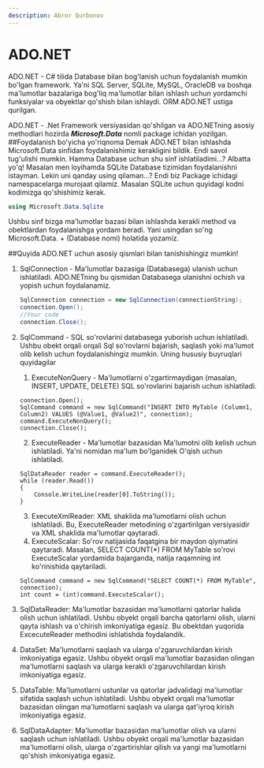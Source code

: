 ```yaml
---
description: Abror Qurbonov
---
```

# ADO.NET

ADO.NET - C# tilida Database bilan bog'lanish uchun foydalanish mumkin bo'lgan framework. Ya'ni SQL Server, SQLite, MySQL, OracleDB va boshqa ma'lumotlar bazalariga bog'liq ma'lumotlar bilan ishlash uchun yordamchi funksiyalar va obyektlar qo'shish bilan ishlaydi. ORM ADO.NET ustiga qurilgan.

ADO.NET - .Net Framework versiyasidan qo'shilgan va ADO.NETning asosiy methodlari hozirda ***Microsoft.Data*** nomli package ichidan yozilgan.
##Foydalanish bo'yicha yo'riqnoma
Demak ADO.NET bilan ishlashda Microsoft.Data sinfidan foydalanishimiz kerakligini bildik. Endi savol tug'ulishi mumkin. Hamma Database uchun shu sinf ishlatiladimi...? Albatta yo'q!
Masalan men loyihamda SQLite Database tizimidan foydalanishni istayman. Lekin uni qanday using qilaman...? Endi biz Package ichidagi namespacelarga murojaat qilamiz. Masalan SQLite uchun quyidagi kodni kodimizga qo'shishimiz kerak.
```C#
using Microsoft.Data.Sqlite
```
Ushbu sinf bizga ma'lumotlar bazasi bilan ishlashda kerakli method va obektlardan foydalanishga yordam beradi. Yani usingdan so'ng Microsoft.Data. + (Database nomi) holatida yozamiz.


##Quyida ADO.NET uchun asosiy qismlari bilan tanishishingiz mumkin!
1. SqlConnection - Ma'lumotlar bazasiga (Databasega) ulanish uchun ishlatiladi. ADO.NETning bu qismidan Databasega ulanishni ochish va yopish uchun foydalanamiz.
	```c#
	SqlConnection connection = new SqlConnection(connectionString);
	connection.Open();
	//Your code
	connection.Close();
	```
2. SqlCommand - SQL so'rovlarini databasega yuborish uchun ishlatiladi. Ushbu obekt orqali orqali Sql so'rovlarni bajarish, saqlash yoki ma'lumot olib kelish uchun foydalanishingiz mumkin.
	Uning hususiy buyruqlari quyidagilar
	1. ExecuteNonQuery - Ma'lumotlarni o'zgartirmaydigan (masalan, INSERT, UPDATE, DELETE) SQL so'rovlarini bajarish uchun ishlatiladi.
	```
	connection.Open();
	SqlCommand command = new SqlCommand("INSERT INTO MyTable (Column1, Column2) VALUES (@Value1, @Value2)", connection);
	command.ExecuteNonQuery();
	connection.Close();
	```
	2. ExecuteReader - Ma'lumotlar bazasidan Ma'lumotni olib kelish uchun ishlatiladi. Ya'ni nomidan ma'lum bo'lganidek O'qish uchun ishlatiladi.
	```
	SqlDataReader reader = command.ExecuteReader();
	while (reader.Read())
    {
        Console.WriteLine(reader[0].ToString());
    }
	```
	3. ExecuteXmlReader: XML shaklida ma'lumotlarni olish uchun ishlatiladi. Bu, ExecuteReader metodining o'zgartirilgan versiyasidir va XML shaklida ma'lumotlar qaytaradi.
	4. ExecuteScalar: So'rov natijasida faqatgina bir maydon qiymatini qaytaradi. Masalan, SELECT COUNT(*) FROM MyTable so'rovi ExecuteScalar yordamida bajarganda, natija raqamning int ko'rinishida qaytariladi.
	```
	SqlCommand command = new SqlCommand("SELECT COUNT(*) FROM MyTable", connection);
	int count = (int)command.ExecuteScalar();
	```
3. SqlDataReader: Ma'lumotlar bazasidan ma'lumotlarni qatorlar halida olish uchun ishlatiladi. Ushbu obyekt orqali barcha qatorlarni olish, ularni qayta ishlash va o'chirish imkoniyatiga egasiz. Bu obektdan yuqorida ExcecuteReader methodini ishlatishda foydalandik.

4. DataSet: Ma'lumotlarni saqlash va ularga o'zgaruvchilardan kirish imkoniyatiga egasiz. Ushbu obyekt orqali ma'lumotlar bazasidan olingan ma'lumotlarni saqlash va ularga kerakli o'zgaruvchilardan kirish imkoniyatiga egasiz.

5. DataTable: Ma'lumotlarni ustunlar va qatorlar jadvalidagi ma'lumotlar sifatida saqlash uchun ishlatiladi. Ushbu obyekt orqali ma'lumotlar bazasidan olingan ma'lumotlarni saqlash va ularga qat'iyroq kirish imkoniyatiga egasiz.

6. SqlDataAdapter: Ma'lumotlar bazasidan ma'lumotlar olish va ularni saqlash uchun ishlatiladi. Ushbu obyekt orqali ma'lumotlar bazasidan ma'lumotlarni olish, ularga o'zgartirishlar qilish va yangi ma'lumotlarni qo'shish imkoniyatiga egasiz.
